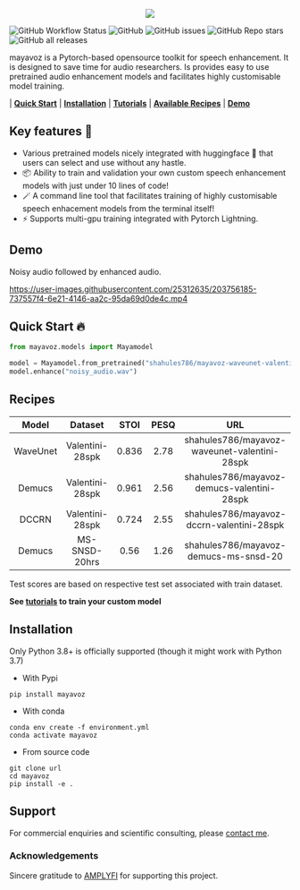 <p align="center">
  <img src="https://user-images.githubusercontent.com/25312635/195514652-e4526cd1-1177-48e9-a80d-c8bfdb95d35f.png" />
</p>

![GitHub Workflow Status](https://img.shields.io/github/workflow/status/shahules786/enhancer/Enhancer)
![GitHub](https://img.shields.io/github/license/shahules786/enhancer)
![GitHub issues](https://img.shields.io/github/issues/shahules786/enhancer?logo=GitHub)
![GitHub Repo stars](https://img.shields.io/github/stars/shahules786/enhancer?style=social)
![GitHub all releases](https://img.shields.io/github/downloads/shahules786/enhancer/total)

mayavoz is a Pytorch-based opensource toolkit for speech enhancement. It is designed to save time for audio researchers. Is provides easy to use pretrained audio enhancement models and facilitates highly customisable model training.

| **[Quick Start](#quick-start-fire)** | **[Installation](#installation)** | **[Tutorials](https://github.com/shahules786/enhancer/tree/main/notebooks)** | **[Available Recipes](#recipes)** | **[Demo](#demo)**
## Key features :key:

* Various pretrained models nicely integrated with huggingface 	:hugs: that users can select and use without any hastle.
* :package: Ability to train and validation your own custom speech enhancement models with just under 10 lines of code!
* :magic_wand: A command line tool that facilitates training of highly customisable speech enhacement models from the terminal itself!
* :zap: Supports multi-gpu training integrated with Pytorch Lightning.


## Demo

Noisy audio followed by enhanced audio.

https://user-images.githubusercontent.com/25312635/203756185-737557f4-6e21-4146-aa2c-95da69d0de4c.mp4



## Quick Start :fire:
``` python
from mayavoz.models import Mayamodel

model = Mayamodel.from_pretrained("shahules786/mayavoz-waveunet-valentini-28spk")
model.enhance("noisy_audio.wav")
```

## Recipes

| Model     | Dataset      | STOI    | PESQ  | URL                           |
| :---:     |  :---:       | :---:   | :---: | :---:                         |
| WaveUnet  | Valentini-28spk   | 0.836   | 2.78  |  shahules786/mayavoz-waveunet-valentini-28spk      |
| Demucs    | Valentini-28spk   | 0.961   | 2.56  |  shahules786/mayavoz-demucs-valentini-28spk       |
| DCCRN     | Valentini-28spk   | 0.724   | 2.55  |  shahules786/mayavoz-dccrn-valentini-28spk         |
| Demucs     | MS-SNSD-20hrs  | 0.56 | 1.26  | shahules786/mayavoz-demucs-ms-snsd-20       |

Test scores are based on respective test set associated with train dataset.

**See [tutorials](/notebooks/) to train your custom model**

## Installation
Only Python 3.8+ is officially supported (though it might work with Python 3.7)

- With Pypi
```
pip install mayavoz
```

- With conda

```
conda env create -f environment.yml
conda activate mayavoz
```

- From source code
```
git clone url
cd mayavoz
pip install -e .
```

## Support

For commercial enquiries and scientific consulting, please [contact me](https://shahules786.github.io/).

### Acknowledgements
Sincere gratitude to [AMPLYFI](https://amplyfi.com/) for supporting this project.
